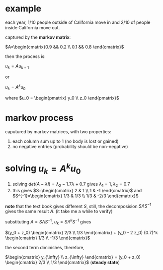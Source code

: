 # example

each year, $`1/10`$ people outside of California move in and $`2/10`$ of people inside California move out.

captured by the **markov matrix**:

$`A=\begin{cmatrix}0.9 && 0.2 \\ 0.1 && 0.8 \end{cmatrix}`$

then the process is:

$`u_{k} = Au_{k-1}`$

or 

$`u_{k} = A^k u_0`$

where $`u_0 = \begin{pmatrix} y_0 \\ z_0 \end{pmatrix}`$

# markov process

caputured by markov matrices, with two properties:

1. each column sum up to 1 (no body is lost or gained)
2. no negative entries (probability should be non-negative)


# solving $`u_{k} = A^k u_0`$

1. solving $`det(A-\lambda I) = \lambda_2 - 1.7 \lambda +0.7`$ gives $`\lambda_1=1, \lambda_2=0.7`$
2. this gives $`S=\begin{cmatrix} 2 & 1 \\ 1 & -1 \end{cmatrix}`$ and $`S^{-1}=\begin{cmatrix} 1/3  & 1/3 \\ 1/3 & -2/3 \end{cmatrix}`$

**note** that the text book gives different $`S`$, still, the decomposision $`S \Lambda S^{-1}`$ gives the same result $`A`$. (it take me a while to verify)

substituting $`A=S \Lambda S^{-1}`$, $`u_k = S \Lambda^k S^{-1}`$ gives

$`(y_0 + z_0) \begin{cmatrix} 2/3 \\ 1/3 \end{cmatrix} + (y_0 - 2 z_0) (0.7)^k  \begin{cmatrix} 1/3 \\ -1/3 \end{cmatrix}`$ 

the second term diminishes, therefore, 

$`\begin{cmatrix} y_{\infty} \\ z_{\infty} \end{cmatrix} = (y_0 + z_0) \begin{cmatrix} 2/3 \\ 1/3 \end{cmatrix}`$ (**steady state**)




